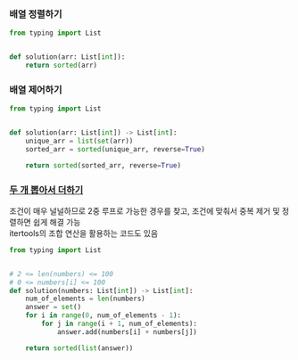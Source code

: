 

### 배열 정렬하기

```python
from typing import List


def solution(arr: List[int]):
    return sorted(arr)
```

### 배열 제어하기

```python
from typing import List


def solution(arr: List[int]) -> List[int]:
    unique_arr = list(set(arr))
    sorted_arr = sorted(unique_arr, reverse=True)

    return sorted(sorted_arr, reverse=True)
```

### [두 개 뽑아서 더하기](https://school.programmers.co.kr/learn/courses/30/lessons/68644)

조건이 매우 널널하므로 2중 루프로 가능한 경우를 찾고, 조건에 맞춰서 중복 제거 및 정렬하면 쉽게 해결 가능  
itertools의 조합 연산을 활용하는 코드도 있음

```python
from typing import List


# 2 <= len(numbers) <= 100
# 0 <= numbers[i] <= 100
def solution(numbers: List[int]) -> List[int]:
    num_of_elements = len(numbers)
    answer = set()
    for i in range(0, num_of_elements - 1):
        for j in range(i + 1, num_of_elements):
            answer.add(numbers[i] + numbers[j])

    return sorted(list(answer))
```
